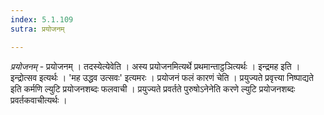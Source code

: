 ```yaml
---
index: 5.1.109
sutra: प्रयोजनम्

---
```

_प्रयोजनम्_ - प्रयोजनम् । तदस्येत्येवेति । अस्य प्रयोजनमित्यर्थे प्रथमान्ताट्ठञित्यर्थः । इन्द्रमह इति । इन्द्रोत्सव इत्यर्थः । 'मह उद्धव उत्सवः' इत्यमरः । प्रयोजनं फलं कारणं चेति । प्रयुज्यते प्रवृत्त्या निष्पाद्यते इति कर्मणि ल्युटि प्रयोजनशब्दः फलवाची । प्रयुज्यते प्रवर्तते पुरुषोऽनेनेति करणे ल्युटि प्रयोजनशब्दः प्रवर्तकवाचीत्यर्थः । 